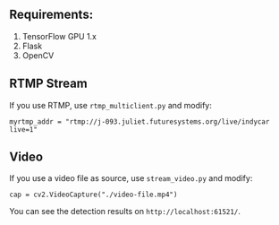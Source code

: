 ## Requirements:

1. TensorFlow GPU 1.x
2. Flask
3. OpenCV

## RTMP Stream

If you use RTMP, use `rtmp_multiclient.py` and modify:
```
myrtmp_addr = "rtmp://j-093.juliet.futuresystems.org/live/indycar live=1"
```

## Video

If you use a video file as source, use `stream_video.py` and modify:

`cap = cv2.VideoCapture("./video-file.mp4")`





You can see the detection results on `http://localhost:61521/`.